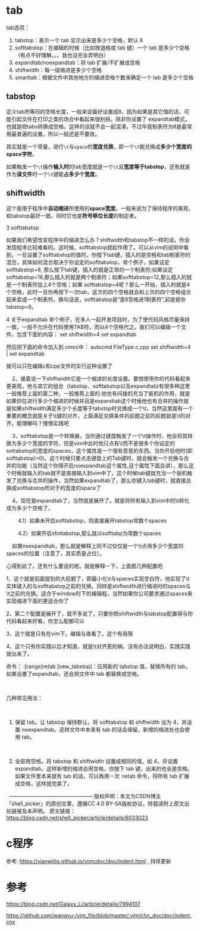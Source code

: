 
# tab

tab选项：

1. tabstop：表示一个 tab 显示出来是多少个空格，默认 8
2. softtabstop：在编辑的时候（比如按退格或 tab 键）一个 tab 是多少个空格（有点不好理解。。。我也没完全弄明白）
3. expandtab/noexpandtab：将 tab 扩展/不扩展成空格
4. shiftwidth：每一级缩进是多少个空格
5. smarttab：根据文件中其他地方的缩进空格个数来确定一个 tab 是多少个空格

## tabstop

定义tab所等同的空格长度，一般来说最好设置成8，因为如果是其它值的话，可能引起文件在打印之类的场合中看起来很别扭。除非你设置了 expandtab模式，也就是把tabs转换成空格，这样的话就不会一起混淆，不过毕竟制表符为8是最常用最普遍的设置，所以一般还是不要改。

其实就是一个常量，进行`\t`与`space`的**宽度兑换**，即一个`\t`能兑换成**多少个宽度的space字符**。

如果触发一个`\t`操作**输入时**的tab宽度就是一个`\t`且**宽度等于tabstop**，还有就是作为**读文件**时一个`\t`键能**占多少个宽度**。

## shiftwidth

这个是用于程序中**自动缩进**所使用的**space宽度**。一般来说为了保持程序的美观，和tabstop最好一致。同时它也是**符号移位长度**的制定者。


3 softtabstop

如果我们希望改变程序中的缩进怎么办？shiftwidth和tabstop不一样的话，你会发现程序比较难看的。这时候，softtabstop就起作用了。可以从vim的说明中看到，一旦设置了softtabstop的值时，你按下tab键，插入的是空格和tab制表符的混合，具体如何混合取决于你设定的softtabstop，举个例子，如果设定softtabstop=8, 那么按下tab键，插入的就是正常的一个制表符;如果设定 softtabstop=16,那么插入的就是两个制表符；如果softtabstop=12,那么插入的就是一个制表符加上4个空格；如果 softtabstop=4呢？那么一开始，插入的就是4个空格，此时一旦你再按下一次tab，这次的四个空格就会和上次的四个空格组合起来变成一个制表符。换句话说，softtabstop是“逢8空格进1制表符”,前提是你tabstop=8。

4 关于expandtab
举个例子，在多人一起开发项目时，为了使代码风格尽量保持一致，一般不允许在代码使用TAB符，而以4个空格代之。我们可以编辑一个文件，包含下面的内容：
set shiftwidth=4
set expandtab

然后把下面的命令加入到.vimrc中：
autocmd FileType c,cpp set shiftwidth=4 | set expandtab

就可以只在编辑c和cpp文件时实行这种设置了



    2、接着说一下shiftwidth它是一个缩进的长度设置。要想使用你的代码看起来更美观，他与其它的组合（tabstop、softtabstop以及expandtab)有很多种这里一般推荐上面的第二种，一般推荐上面的.他也有间接的充当了扳机的作用，就是如果你在进行多少个缩进的时候并且是expandtab这个时候他也有合并的操作就是如果shiftwidth满足多少个长度等于tabstop时兑换成一个\t，当然这里面有一个重要的概念就是关于\t键的对齐，上面满足兑换条件的前题之前的前题就是\t的对齐，能理解吗？慢慢实践吧

    3、softtabstop是一个转换器，当你通过键盘触发了一个\t操作时，他会将其转换为多少个宽度的字符，但是vim中此时他只点有\t而不是很多个你设定的sottabstop的宽度的spaces，这个属性是一个很有意思的东西。当你开启他时(即 softtabstop!=0)，这个时候只要点击键盘上的Tab键时，就会触发一个兑换与合并的功能（当然这个你得开启noexpandtab这个属性,这个属性下面会讲），那么这个时候就输入的tab就不是直接输入到vim中了，这个时候tab键就充当一个扳机触发了兑换与合并的操作，当然如果expandtab了，那么你键入tab键时，就直接总换成softtabstop所对于的宽度的space了

    4、现在是expandtab了，当然就是展开了。就是将所有输入到vim中的\t转化成为多少个空格了，

        4.1）如果未开启softtabstop，则直接展开tabstop常数个spaces

        4.2）如果开启sfottabstop,那么就以softtabp为常数个spaces

    如果noexpandtab，那么就是解释上同不过仅仅是一个\t点用多少个宽度的spaces的位置（注意了，其实质是占位）。

心得到此了。还有什么要说的呢。就是解释一下，上面那几种配置吧

1、这个就是前面提到的大前题了，即最小化\t与spaces实现空白符，他实现了\t实体键入的与softtabstop之前的兑换。同样是shiftwidth进行缩进时的spaces与\t之前的兑换。适合于window时下的编辑程，当然如果你公司要求通过spaces来实现缩进下面的更适合你了

2、第二个配置是展开了，就不多说了，只要你把shiftwidth与tabstop配置得与你代码看起来好看，你怎么配都可以

3、这个就是只有在vim下，编辑与查看了。这个有局限

4、这个只有你实践以后才知道，就是\t对齐惹的祸。没有办法说明白，实践实践就出来了。


命令：
:[range]retab [new_tabstop]：应用新的 tabstop 值，替换所有的 tab，如果设置了expandtab，还会把文件中 tab 都替换成空格。

 

几种常见用法：

 

1. 保留 tab。让 tabstop 保持默认，将 softtabstop 和 shiftwidth 设为 4，并设置 noexpandtab。这样文件中本来有 tab 的话会保留，新增的缩进处也会使用 tab。

 

2. 全部用空格。将 tabstop 和 shiftwidth 设置成相同的值，如 4，并设置 expandtab。这样新增的缩进会用空格，你按下 tab 键，出来的也全是空格。如果文件里本来就有 tab 的话，可以再用一次 :retab 命令，将所有 tab 扩展成空格，这样就完美了。

 
————————————————
版权声明：本文为CSDN博主「shell_picker」的原创文章，遵循CC 4.0 BY-SA版权协议，转载请附上原文出处链接及本声明。
原文链接：https://blog.csdn.net/shell_picker/article/details/6033023



# c程序

参考: https://yianwillis.github.io/vimcdoc/doc/indent.html , 持续更新

# 参考

https://blog.csdn.net/Galaxy_Li/article/details/7994107

https://github.com/wangyu-/vim_file/blob/master/.vim/chn_doc/doc/indent.cnx